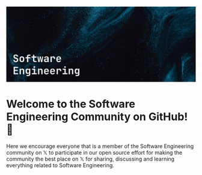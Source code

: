 [![Software Engineering](swe-banner.png)]([[https://github.com/ktorio/ktor](https://github.com/software-engineering-on-x)](https://twitter.com/i/communities/1699807431709041070)https://twitter.com/i/communities/1699807431709041070)

# Welcome to the Software Engineering Community on GitHub! 👋 

Here we encourage everyone that is a member of the Software Engineering community on 𝕏 to participate in our open source effort for making the community the best place on 𝕏 for sharing, discussing and learning everything related to Software Engineering.

